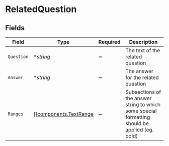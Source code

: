 # RelatedQuestion


## Fields

| Field                                                                                          | Type                                                                                           | Required                                                                                       | Description                                                                                    |
| ---------------------------------------------------------------------------------------------- | ---------------------------------------------------------------------------------------------- | ---------------------------------------------------------------------------------------------- | ---------------------------------------------------------------------------------------------- |
| `Question`                                                                                     | **string*                                                                                      | :heavy_minus_sign:                                                                             | The text of the related question                                                               |
| `Answer`                                                                                       | **string*                                                                                      | :heavy_minus_sign:                                                                             | The answer for the related question                                                            |
| `Ranges`                                                                                       | [][components.TextRange](../../models/components/textrange.md)                                 | :heavy_minus_sign:                                                                             | Subsections of the answer string to which some special formatting should be applied (eg. bold) |